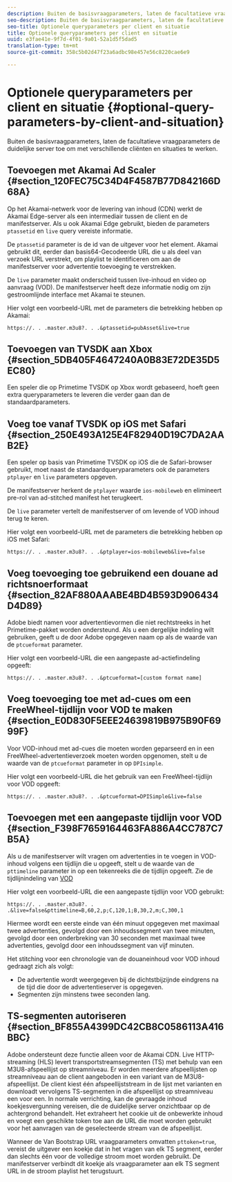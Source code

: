```yaml
---
description: Buiten de basisvraagparameters, laten de facultatieve vraagparameters de duidelijke server toe om met verschillende cliënten en situaties te werken.
seo-description: Buiten de basisvraagparameters, laten de facultatieve vraagparameters de duidelijke server toe om met verschillende cliënten en situaties te werken.
seo-title: Optionele queryparameters per client en situatie
title: Optionele queryparameters per client en situatie
uuid: e3fae41e-9f7d-4f01-9a01-52a1d5f5dad5
translation-type: tm+mt
source-git-commit: 358c5b02d47f23a6adbc98e457e56c8220cae6e9

---
```



# Optionele queryparameters per client en situatie {#optional-query-parameters-by-client-and-situation}

Buiten de basisvraagparameters, laten de facultatieve vraagparameters de duidelijke server toe om met verschillende cliënten en situaties te werken.

## Toevoegen met Akamai Ad Scaler {#section_120FEC75C34D4F4587B77D842166D68A}

Op het Akamai-netwerk voor de levering van inhoud (CDN) werkt de Akamai Edge-server als een intermediair tussen de client en de manifestserver. Als u ook Akamai Edge gebruikt, bieden de parameters `ptassetid` en `live` query vereiste informatie.

De `ptassetid` parameter is de id van de uitgever voor het element. Akamai gebruikt dit, eerder dan basis64-Gecodeerde URL die u als deel van verzoek URL verstrekt, om playlist te identificeren om aan de manifestserver voor advertentie toevoeging te verstrekken.

De `live` parameter maakt onderscheid tussen live-inhoud en video op aanvraag (VOD). De manifestserver heeft deze informatie nodig om zijn gestroomlijnde interface met Akamai te steunen.

Hier volgt een voorbeeld-URL met de parameters die betrekking hebben op Akamai:

```
https://. . .master.m3u8?. . .&ptassetid=pubAsset&live=true
```

## Toevoegen van TVSDK aan Xbox {#section_5DB405F4647240A0B83E72DE35D5EC80}

Een speler die op Primetime TVSDK op Xbox wordt gebaseerd, hoeft geen extra queryparameters te leveren die verder gaan dan de standaardparameters.

## Voeg toe vanaf TVSDK op iOS met Safari {#section_250E493A125E4F82940D19C7DA2AAB2E}

Een speler op basis van Primetime TVSDK op iOS die de Safari-browser gebruikt, moet naast de standaardqueryparameters ook de parameters `ptplayer` en `live` parameters opgeven.

De manifestserver herkent de `ptplayer` waarde `ios-mobileweb` en elimineert pre-rol van ad-stitched manifest het terugkeert.

De `live` parameter vertelt de manifestserver of om levende of VOD inhoud terug te keren.

Hier volgt een voorbeeld-URL met de parameters die betrekking hebben op iOS met Safari:

```
https://. . .master.m3u8?. . .&ptplayer=ios-mobileweb&live=false
```

## Voeg toevoeging toe gebruikend een douane ad richtsnoerformaat {#section_82AF880AAABE4BD4B593D906434D4D89}

Adobe biedt namen voor advertentievormen die niet rechtstreeks in het Primetime-pakket worden ondersteund. Als u een dergelijke indeling wilt gebruiken, geeft u de door Adobe opgegeven naam op als de waarde van de `ptcueformat` parameter.

Hier volgt een voorbeeld-URL die een aangepaste ad-actiefindeling opgeeft:

```
https://. . .master.m3u8?. . .&ptcueformat=[custom format name]
```

## Voeg toevoeging toe met ad-cues om een FreeWheel-tijdlijn voor VOD te maken {#section_E0D830F5EEE24639819B975B90F6999F}

Voor VOD-inhoud met ad-cues die moeten worden geparseerd en in een FreeWheel-advertentieverzoek moeten worden opgenomen, stelt u de waarde van de `ptcueformat` parameter in op `DPIsimple`.

Hier volgt een voorbeeld-URL die het gebruik van een FreeWheel-tijdlijn voor VOD opgeeft:

```
https://. . .master.m3u8?. . .&ptcueformat=DPISimple&live=false
```

## Toevoegen met een aangepaste tijdlijn voor VOD {#section_F398F7659164463FA886A4CC787C7B5A}

Als u de manifestserver wilt vragen om advertenties in te voegen in VOD-inhoud volgens een tijdlijn die u opgeeft, stelt u de waarde van de `pttimeline` parameter in op een tekenreeks die de tijdlijn opgeeft. Zie de tijdlijnindeling van [VOD](../../msapi-topics/ms-changes-vod-timeline/ms-api-timeline-format.md)

Hier volgt een voorbeeld-URL die een aangepaste tijdlijn voor VOD gebruikt:

```
https://. . .master.m3u8?. . .&live=false&pttimeline=B,60,2,p;C,120,1;B,30,2,m;C,300,1
```

Hiermee wordt een eerste einde van één minuut opgegeven met maximaal twee advertenties, gevolgd door een inhoudssegment van twee minuten, gevolgd door een onderbreking van 30 seconden met maximaal twee advertenties, gevolgd door een inhoudssegment van vijf minuten.

Het stitching voor een chronologie van de douaneinhoud voor VOD inhoud gedraagt zich als volgt:

* De advertentie wordt weergegeven bij de dichtstbijzijnde eindgrens na de tijd die door de advertentieserver is opgegeven.
* Segmenten zijn minstens twee seconden lang.

## TS-segmenten autoriseren {#section_BF855A4399DC42CB8C0586113A416BBC}

Adobe ondersteunt deze functie alleen voor de Akamai CDN. Live HTTP-streaming (HLS) levert transportstreamsegmenten (TS) met behulp van een M3U8-afspeellijst op streamniveau. Er worden meerdere afspeellijsten op streamniveau aan de client aangeboden in een variant van de M3U8-afspeellijst. De client kiest één afspeellijststream in de lijst met varianten en downloadt vervolgens TS-segmenten in die afspeellijst op streamniveau een voor een. In normale verrichting, kan de gevraagde inhoud koekjesvergunning vereisen, die de duidelijke server onzichtbaar op de achtergrond behandelt. Het extraheert het cookie uit de onbewerkte inhoud en voegt een geschikte token toe aan de URL die moet worden gebruikt voor het aanvragen van de geselecteerde stream van de afspeellijst.

Wanneer de Van Bootstrap URL vraagparameters omvatten `pttoken=true`, vereist de uitgever een koekje dat in het vragen van elk TS segment, eerder dan slechts één voor de volledige stroom moet worden gebruikt. De manifestserver verbindt dit koekje als vraagparameter aan elk TS segment URL in de stroom playlist het terugstuurt.
